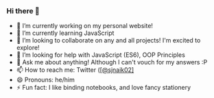 ### Hi there 👋

- 🔭 I’m currently working on my personal website!
- 🌱 I’m currently learning JavaScript
- 👯 I’m looking to collaborate on any and all projects! I'm excited to explore!
- 🤔 I’m looking for help with JavaScript (ES6), OOP Principles 
- 💬 Ask me about anything! Although I can't vouch for my answers :P
- 📫 How to reach me: Twitter ([[@sjnaik02]](https://twitter.com/sjnaik02) 
- 😄 Pronouns: he/him
- ⚡ Fun fact: I like binding notebooks, and love fancy stationery
